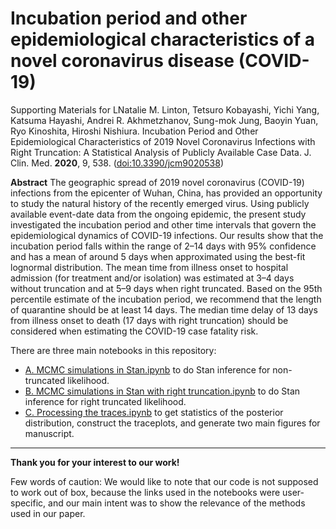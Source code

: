 # Incubation period and other epidemiological characteristics of a novel coronavirus disease (COVID-19)

Supporting Materials for LNatalie M. Linton, Tetsuro Kobayashi, Yichi Yang, Katsuma Hayashi, Andrei R. Akhmetzhanov, Sung-mok Jung, Baoyin Yuan, Ryo Kinoshita, Hiroshi Nishiura. Incubation Period and Other Epidemiological Characteristics of 2019 Novel Coronavirus Infections with Right Truncation: A Statistical Analysis of Publicly Available Case Data. J. Clin. Med. **2020**, 9, 538. ([doi:10.3390/jcm9020538](http://dx.doi.org/10.3390/jcm9020538))

**Abstract**
The geographic spread of 2019 novel coronavirus (COVID-19) infections from the epicenter of Wuhan, China, has provided an opportunity to study the natural history of the recently emerged virus. Using publicly available event-date data from the ongoing epidemic, the present study investigated the incubation period and other time intervals that govern the epidemiological dynamics of COVID-19 infections. Our results show that the incubation period falls within the range of 2–14 days with 95% confidence and has a mean of around 5 days when approximated using the best-fit lognormal distribution. The mean time from illness onset to hospital admission (for treatment and/or isolation) was estimated at 3–4 days without truncation and at 5–9 days when right truncated. Based on the 95th percentile estimate of the incubation period, we recommend that the length of quarantine should be at least 14 days. The median time delay of 13 days from illness onset to death (17 days with right truncation) should be considered when estimating the COVID-19 case fatality risk.

There are three main notebooks in this repository:
* [A. MCMC simulations in Stan.ipynb](https://nbviewer.jupyter.org/github/aakhmetz/WuhanIncubationPeriod2020/blob/master/scripts/A.%20MCMC%20simulations%20in%20Stan.ipynb) to do Stan inference for non-truncated likelihood.
* [B. MCMC simulations in Stan with right truncation.ipynb](https://nbviewer.jupyter.org/github/aakhmetz/WuhanIncubationPeriod2020/blob/master/scripts/B.%20MCMC%20simulations%20in%20Stan%20with%20right%20truncation.ipynb) to do Stan inference for right truncated likelihood.
* [C. Processing the traces.ipynb](https://nbviewer.jupyter.org/github/aakhmetz/WuhanIncubationPeriod2020/blob/master/scripts/C.%20Processing%20the%20traces.ipynb) to get statistics of the posterior distribution, construct the traceplots, and generate two main figures for manuscript.

---------
**Thank you for your interest to our work!** 

Few words of caution: We would like to note that our code is not supposed to work out of box, because the links used in the notebooks were user-specific, and our main intent was to show the relevance of the methods used in our paper.

